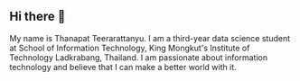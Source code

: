 ## Hi there 👋

My name is Thanapat Teerarattanyu. I am a third-year data science student at School of Information Technology, King Mongkut's Institute of Technology Ladkrabang, Thailand. I am passionate about information technology and believe that I can make a better world with it.
